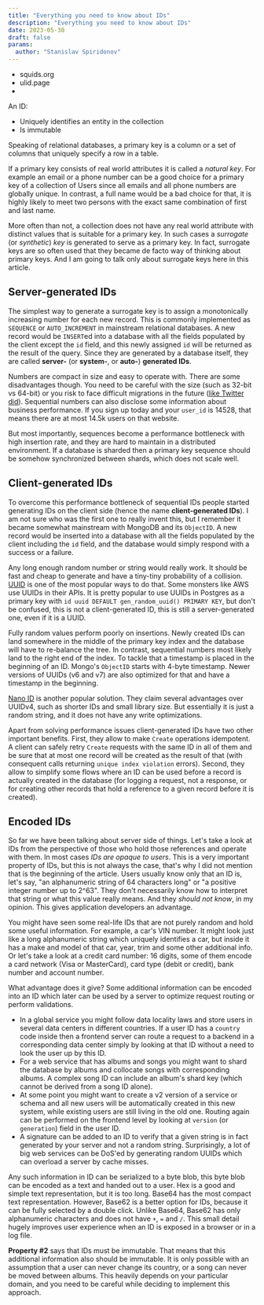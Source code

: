 ```yaml
---
title: "Everything you need to know about IDs"
description: "Everything you need to know about IDs"
date: 2023-05-30
draft: false
params:
  author: "Stanislav Spiridonov"
---
```


* squids.org
* ulid.page
* 

An ID:

* Uniquely identifies an entity in the collection
* Is immutable

Speaking of relational databases, a primary key is a column or a set of columns that uniquely specify a row in a table. 

If a primary key consists of real world attributes it is called a _natural key_. For example an email or a phone number can be a good choice for a primary key of a collection of Users since all emails and all phone numbers are globally unique. In contrast, a full name would be a bad choice for that, it is highly likely to meet two persons with the exact same combination of first and last name.

More often than not, a collection does not have any real world attribute with distinct values that is suitable for a primary key. In such cases a _surrogate_ (or _synthetic_) _key_ is generated to serve as a primary key. In fact, surrogate keys are so often used that they became de facto way of thinking about primary keys. And I am going to talk only about surrogate keys here in this article.

## Server-generated IDs 

The simplest way to generate a surrogate key is to assign a monotonically increasing number for each new record. This is commonly implemented as `SEQUENCE` or `AUTO_INCREMENT` in mainstream relational databases. A new record would be `INSERT`ed into a database with all the fields populated by the client except the `id` field, and this newly assigned `id` will be returned as the result of the query. Since they are generated by a database itself, they are called **server-** (or **system-**, or **auto-**) **generated IDs**.

Numbers are compact in size and easy to operate with. There are some disadvantages though. You need to be careful with the size (such as 32-bit vs 64-bit) or you risk to face difficult migrations in the future ([like Twitter did](https://blog.x.com/developer/en_us/a/2013/64-bit-twitter-user-idpocalypse)). Sequential numbers can also disclose some information about business performance. If you sign up today and your `user_id` is 14528, that means there are at most 14.5k users on that website. 

But most importantly, sequences become a performance bottleneck with high insertion rate, and they are hard to maintain in a distributed environment. If a database is sharded then a primary key sequence should be somehow synchronized between shards, which does not scale well.

## Client-generated IDs

To overcome this performance bottleneck of sequential IDs people started generating IDs on the client side (hence the name **client-generated IDs**). I am not sure who was the first one to really invent this, but I remember it became somewhat mainstream with MongoDB and its `ObjectID`. A new record would be inserted into a database with all the fields populated by the client including the `id` field, and the database would simply respond with a success or a failure. 

Any long enough random number or string would really work. It should be fast and cheap to generate and have a tiny-tiny probability of a collision. [UUID](https://en.wikipedia.org/wiki/Universally_unique_identifier) is one of the most popular ways to do that. Some monsters like AWS use UUIDs in their APIs. It is pretty popular to use UUIDs in Postgres as a primary key with `id uuid DEFAULT gen_random_uuid() PRIMARY KEY`, but don't be confused, this is not a client-generated ID, this is still a server-generated one, even if it is a UUID.

Fully random values perform poorly on insertions. Newly created IDs can land somewhere in the middle of the primary key index and the database will have to re-balance the tree. In contrast, sequential numbers most likely land to the right end of the index. To tackle that a timestamp is placed in the beginning of an ID. Mongo's `ObjectID` starts with 4-byte timestamp. Newer versions of UUIDs (v6 and v7) are also optimized for that and have a timestamp in the beginning. 

[Nano ID](https://github.com/ai/nanoid) is another popular solution. They claim several advantages over UUIDv4, such as shorter IDs and small library size. But essentially it is just a random string, and it does not have any write optimizations.

Apart from solving performance issues client-generated IDs have two other important benefits. First, they allow to make `Create` operations idempotent. A client can safely retry `Create` requests with the same ID in all of them and be sure that at most one record will be created as the result of that (with consequent calls returning `unique index violation` errors). Second, they allow to simplify some flows where an ID can be used before a record is actually created in the database (for logging a request, not a response, or for creating other records that hold a reference to a given record before it is created).

## Encoded IDs

So far we have been talking about server side of things. Let's take a look at IDs from the perspective of those who hold those references and operate with them. In most cases _IDs are opaque to users_. This is a very important property of IDs, but this is not always the case, that's why I did not mention that is the beginning of the article. Users usually know only that an ID is, let's say, "an alphanumeric string of 64 characters long" or "a positive integer number up to 2^63". They don't necessarily know how to interpret that string or what this value really means. And they _should not know_, in my opinion. This gives application developers an advantage. 

You might have seen some real-life IDs that are not purely random and hold some useful information. For example, a car's VIN number. It might look just like a long alphanumeric string which uniquely identifies a car, but inside it has a make and model of that car, year, trim and some other additional info. Or let's take a look at a credit card number: 16 digits, some of them encode a card network (Visa or MasterCard), card type (debit or credit), bank number and account number.

What advantage does it give? Some additional information can be encoded into an ID which later can be used by a server to optimize request routing or perform validations.

* In a global service you might follow data locality laws and store users in several data centers in different countries. If a user ID has a `country` code inside then a frontend server can route a request to a backend in a corresponding data center simply by looking at that ID without a need to look the user up by this ID.
* For a web service that has albums and songs you might want to shard the database by albums and collocate songs with corresponding albums. A complex song ID can include an album's shard key (which cannot be derived from a song ID alone).
* At some point you might want to create a v2 version of a service or schema and all new users will be automatically created in this new system, while existing users are still living in the old one. Routing again can be performed on the frontend level by looking at `version` (or `generation`) field in the user ID.
* A signature can be added to an ID to verify that a given string is in fact generated by your server and not a random string. Surprisingly, a lot of big web services can be DoS'ed by generating random UUIDs which can overload a server by cache misses.  

Any such information in ID can be serialized to a byte blob, this byte blob can be encoded as a text and handed out to a user. Hex is a good and simple text representation, but it is too long. Base64 has the most compact text representation. However, Base62 is a better option for IDs, because it can be fully selected by a double click. Unlike Base64, Base62 has only alphanumeric characters and does not have `+`, `=` and `/`. This small detail hugely improves user experience when an ID is exposed in a browser or in a log file.

__Property #2__ says that IDs must be immutable. That means that this additional information also should be immutable. It is only possible with an assumption that a user can never change its country, or a song can never be moved between albums. This heavily depends on your particular domain, and you need to be careful while deciding to implement this approach.
